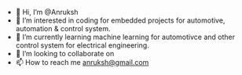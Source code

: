 - 👋 Hi, I’m @Anruksh
- 👀 I’m interested in coding for embedded projects for automotive, automation & control system.
- 🌱 I’m currently learning machine learning for automotivce and other control system for electrical engineering.
- 💞️ I’m looking to collaborate on 
- 📫 How to reach me anruksh@gmail.com

<!---
Anruksh/Anruksh is a ✨ special ✨ repository because its `README.md` (this file) appears on your GitHub profile.
You can click the Preview link to take a look at your changes.
--->
